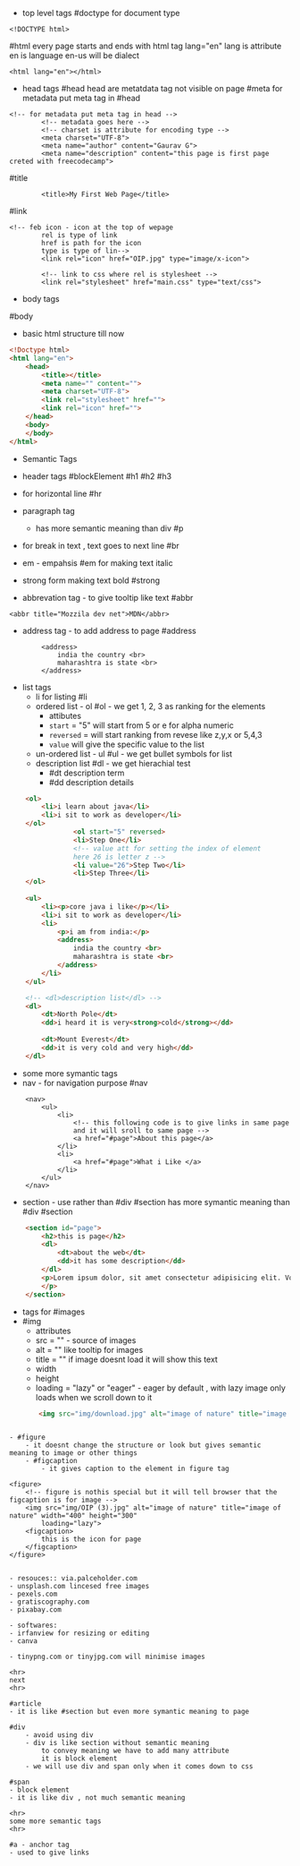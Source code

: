 - top level tags
#doctype 
	for document type
```
<!DOCTYPE html>
```

#html
	every page starts and ends with html tag
	lang="en" lang is attribute en is language en-us will be dialect
```
<html lang="en"></html>
```

- head tags
#head
	head are metatdata tag not visible on page
#meta
	for metadata put meta tag in #head 
```
<!-- for metadata put meta tag in head -->
        <!-- metadata goes here -->
        <!-- charset is attribute for encoding type -->
        <meta charset="UTF-8">
        <meta name="author" content="Gaurav G">
        <meta name="description" content="this page is first page creted with freecodecamp">
```

#title
```     <!-- title can not be seen on page -->
        <title>My First Web Page</title>
```

#link 
```
<!-- feb icon - icon at the top of wepage 
        rel is type of link
        href is path for the icon
        type is type of lin-->
        <link rel="icon" href="OIP.jpg" type="image/x-icon">

        <!-- link to css where rel is stylesheet -->
        <link rel="stylesheet" href="main.css" type="text/css">
```
- body tags

#body

- basic html structure till now
```html
<!Doctype html>
<html lang="en">
    <head>
        <title></title>
        <meta name="" content="">
        <meta charset="UTF-8">
        <link rel="stylesheet" href="">
        <link rel="icon" href="">
    </head>
    <body>  
    </body>
</html>
```

- Semantic Tags
- header tags
	#blockElement
#h1
	#h2
		#h3

- for horizontal line
#hr 
- paragraph tag 
	- has more semantic meaning than div
#p 
- for break in text , text goes to next line
#br 
- em - empahsis
#em for making text italic
- strong form making text bold
#strong
- abbrevation tag - to give tooltip like text
#abbr
```
<abbr title="Mozzila dev net">MDN</abbr>
```

- address tag - to add address to page
#address
```
        <address>
            india the country <br>
            maharashtra is state <br>
        </address>
```

- list tags
	- li for listing #li 
	- ordered list - ol #ol - we get 1, 2, 3 as ranking for the elements
		- attibutes
		- `start` = "5" will start from 5 or e for alpha numeric
		- `reversed` = will start ranking from revese like z,y,x or 5,4,3
		- `value` will give the specific value to the list
	- un-ordered list - ul #ul - we get bullet symbols for list
	- description list #dl - we get hierachial test
		- #dt description term 
		- #dd description details
```html
    <ol>
        <li>i learn about java</li>
        <li>i sit to work as developer</li>
    </ol>
                <ol start="5" reversed>
                <li>Step One</li>
                <!-- value att for setting the index of element
                here 26 is letter z -->
                <li value="26">Step Two</li>
                <li>Step Three</li>
    </ol>
    
    <ul>
        <li><p>core java i like</p></li>
        <li>i sit to work as developer</li>
        <li>
            <p>i am from india:</p>
            <address>
                india the country <br>
                maharashtra is state <br>
            </address>
        </li>
    </ul>

    <!-- <dl>description list</dl> -->
    <dl>
        <dt>North Pole</dt>
        <dd>i heard it is very<strong>cold</strong></dd>
        
        <dt>Mount Everest</dt>
        <dd>it is very cold and very high</dd>
    </dl>
```

- some more symantic tags
- nav - for navigation purpose
#nav
```
    <nav>
        <ul>
            <li>
                <!-- this following code is to give links in same page
                and it will sroll to same page -->
                <a href="#page">About this page</a>
            </li>
            <li>
                <a href="#page">What i Like </a>
            </li>
        </ul>
    </nav>
```

- section - use rather than #div #section  has more symantic meaning than #div
#section
```html
    <section id="page">
        <h2>this is page</h2>
        <dl>
            <dt>about the web</dt>
            <dd>it has some description</dd>
        </dl>
        <p>Lorem ipsum dolor, sit amet consectetur adipisicing elit. Voluptatem alias placeat, numquam architecto laboriosam consequatur nemo molestiae, laudantium 
        </p>
    </section>
```

- tags for #images
- #img 
	- attributes
	- src = "" - source of images
	- alt = "" like tooltip for images
	- title = "" if image doesnt load it will show this text
	- width
	- height
	- loading = "lazy" or "eager" - eager by default , with lazy image only loads when we scroll down to it
	```html
	    <img src="img/download.jpg" alt="image of nature" title="image of nature" width="400" height="300" loading="lazy">
```

- #figure 
	- it doesnt change the structure or look but gives semantic meaning to image or other things
	- #figcaption
		- it gives caption to the element in figure tag
```
    <figure>
        <!-- figure is nothis special but it will tell browser that the figcaption is for image -->
        <img src="img/OIP (3).jpg" alt="image of nature" title="image of nature" width="400" height="300"
            loading="lazy">
        <figcaption>
            this is the icon for page
        </figcaption>
    </figure>
```

- resouces:: via.palceholder.com
- unsplash.com lincesed free images
- pexels.com 
- gratiscography.com
- pixabay.com

- softwares:
- irfanview for resizing or editing
- canva

- tinypng.com or tinyjpg.com will minimise images

<hr>
next
<hr>

#article 
- it is like #section but even more symantic meaning to page

#div 
	- avoid using div
    - div is like section without semantic meaning
        to convey meaning we have to add many attribute
        it is block element
	- we will use div and span only when it comes down to css 

#span 
- block element
- it is like div , not much semantic meaning

<hr>
some more semantic tags
<hr>

#a - anchor tag
- used to give links